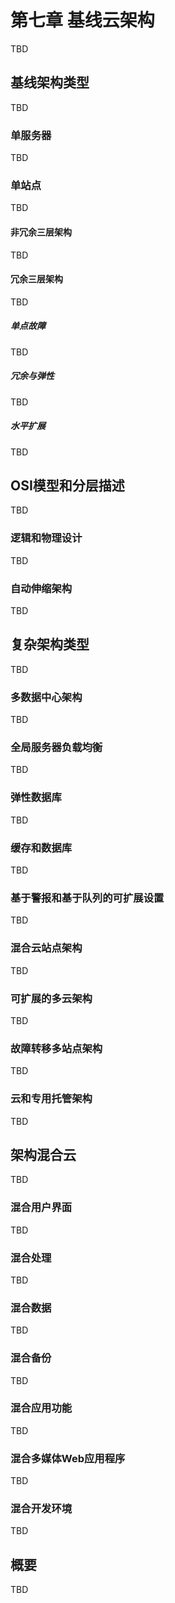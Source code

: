 # 第七章 基线云架构
TBD

## 基线架构类型
TBD

### 单服务器
TBD

### 单站点
TBD

#### 非冗余三层架构
TBD

#### 冗余三层架构
TBD

##### 单点故障
TBD

##### 冗余与弹性
TBD

##### 水平扩展
TBD

## OSI模型和分层描述
TBD

### 逻辑和物理设计
TBD

### 自动伸缩架构
TBD

## 复杂架构类型
TBD

### 多数据中心架构
TBD

### 全局服务器负载均衡
TBD

### 弹性数据库
TBD

### 缓存和数据库
TBD

### 基于警报和基于队列的可扩展设置
TBD

### 混合云站点架构
TBD

### 可扩展的多云架构
TBD

### 故障转移多站点架构
TBD

### 云和专用托管架构
TBD

## 架构混合云
TBD

### 混合用户界面
TBD

### 混合处理
TBD

### 混合数据
TBD

### 混合备份
TBD

### 混合应用功能
TBD

### 混合多媒体Web应用程序
TBD

### 混合开发环境
TBD

## 概要
TBD